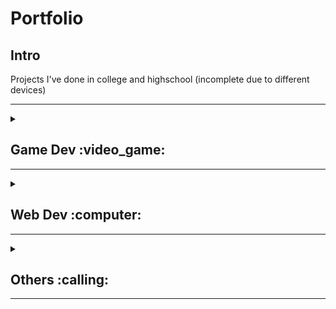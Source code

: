 # Portfolio
## Intro
Projects I've done in college and highschool (incomplete due to different devices)

---

<details>
<summary><h2>Game Dev :video_game:</h2>
<hr>
</summary>
  
### 2D platformer
Custom rigidbody and addForce script from Unity that gives **full control** of player movement.
<br>
Additionally, written in mind of **memory usage and multithreading traffic** due to limitation of old device(2gb ram) when this code was written 
> Written in Unity 2019

- [x] speed multiplier and slowdown
- [x] snappy controls
- [x] snappy animation transiton
- [x] jump speed and height equivilant with time
- [x] fall multiplier, weight, speed and limit
- [x] dynammic wall slide
- [x] wall jump initial speed and drag
- [x] dynammic ground pound that grounds the movement
- [x] dynammic dash that translates with other movements
- [x] controllable player box collider size and offset
<br><br>

### Pong
Game that runs in the window with image and sounds.
> written in Love2D, a minimalist game framework
<br>
1. game addjust itself based on the window
2. runs in delta time
3. randomised seed
   
<br><br>

### Snake\XoX
Game that runs in the terminal
> School Project
<br><br>
**Instructions**
1. Complete **a line to spawn food** 
2. X is the player
3. **Standing on X** will kill the player
<br><br>

### Mobile card game
> made with MIT App Inventor
<br>
A card game inspired by UNO and Mario party
- Role dices and play cards
- Scoreboard with firbase

</details>

<details>
<summary><h2>Web Dev :computer:</h2>
<hr>
</summary>
<br><br>
  
### Go Green Website
A simple website showcasing the impacts of Climate Change
> Made in 2022 for SM ST Patrick's Go Green Innovation.
<br><br>

### Course selling website
Dynammic Website with both user and admin page
> School Project

<br><br>
</details>

<details>
<summary><h2>Others :calling:</h2>
<hr>
</summary>
  
### Discord Bot (Replit)

<br><br>
### WA auto message Bot

<br><br>
### Reverse engineer android game (Work In Progress)

</details>






